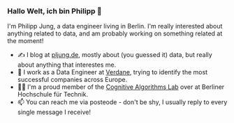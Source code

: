 ### Hallo Welt, ich bin Philipp 👋

I'm Philipp Jung, a data engineer living in Berlin. I'm really interested about anything related to data, and am probably working on something related at the moment!

- ✍️ I blog at [pljung.de](https://pljung.de), mostly about (you guessed it) data, but really about anything that interestes me.
- ‍💼 I work as a Data Engineer at [Verdane](https://verdane.com), trying to identify the most successful companies across Europe.
- 🧑‍🎓 I'm a proud member of the [Cognitive Algorithms Lab](https://prof.bht-berlin.de/biessmann/calgo-lab-team/) over at Berliner Hochschule für Technik.
- 📫 You can reach me via <first><last><at>posteo<dot>de - don't be shy, I usually reply to every single message I receive!
